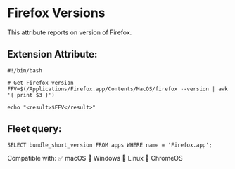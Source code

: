 # Firefox Versions

This attribute reports on version of Firefox.
 
## Extension Attribute:
```
#!/bin/bash

# Get Firefox version
FFV=$(/Applications/Firefox.app/Contents/MacOS/firefox --version | awk '{ print $3 }')

echo "<result>$FFV</result>"
```
## Fleet query:
```SELECT bundle_short_version FROM apps WHERE name = 'Firefox.app';```

Compatible with: ✅ macOS 🚫 Windows 🚫 Linux 🚫 ChromeOS